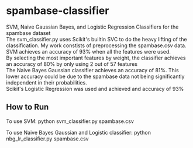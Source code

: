 # spambase-classifier
SVM, Naive Gaussian Bayes, and Logistic Regression Classifiers for the spambase dataset \
The svm_classifier.py uses Scikit's builtin SVC to do the heavy lifting of the classification. My work constists of preprocessing the spambase.csv data. \
SVM achieves an accuracy of 93% when all the features were used.\
By selecting the most important features by weight, the classifier achieves an accuracy of 80% by only using 2 out of 57 features\
The Naive Bayes Gaussian classifier achieves an accuracy of 81%. This lower accuracy could be due to the spambase data not being significantly independent in their probabilities.\
Scikit's Logistic Regression was used and achieved and accuracy of 93%
## How to Run
To use SVM:
python svm_classifier.py spambase.csv

To use Naive Bayes Gaussian and Logistic classifier:
python nbg_lr_classifier.py spambase.csv